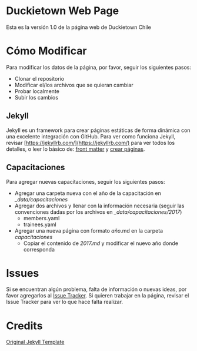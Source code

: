 # Duckietown Web Page
Esta es la versión 1.0 de la página web de Duckietown Chile

# Cómo Modificar
Para modificar los datos de la página, por favor, seguir los siguientes pasos:

* Clonar el repositorio
* Modificar el/los archivos que se quieran cambiar
* Probar localmente
* Subir los cambios

## Jekyll
Jekyll es un framework para crear páginas estáticas de forma dinámica con una excelente integración con GitHub. Para ver como funciona Jekyll, revisar [https://jekyllrb.com/](https://jekyllrb.com/) para ver todos los detalles,
o leer lo básico de: [front matter](https://jekyllrb.com/docs/frontmatter/) y [crear páginas](https://jekyllrb.com/docs/pages/).

## Capacitaciones
Para agregar nuevas capacitaciones, seguir los siguientes pasos:

* Agregar una carpeta nueva con el año de la capacitación en _\_data/capacitaciones_
* Agregar dos archivos y llenar con la información necesaria (seguir las convenciones dadas por los archivos en _\_data/capacitaciones/2017_)
  * members.yaml
  * trainees.yaml
* Agregar una nueva página con formato _año_.md en la carpeta _capacitaciones_
  * Copiar el contenido de _2017.md_ y modificar el nuevo año donde corresponda

# Issues
Si se encuentran algún problema, falta de información o nuevas ideas, por favor agregarlos al [Issue Tracker](https://github.com/Duckietown-Chile/website/issues). Si quieren trabajar en la página, revisar el Issue Tracker para ver lo que hace falta realizar.

# Credits

[Original Jekyll Template](https://github.com/andrewbanchich/editorial-jekyll-theme)